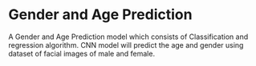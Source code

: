 # Gender and Age Prediction
A Gender and Age Prediction model which consists of Classification and regression algorithm. CNN model will predict the age and gender using dataset of facial images of male and female. 
